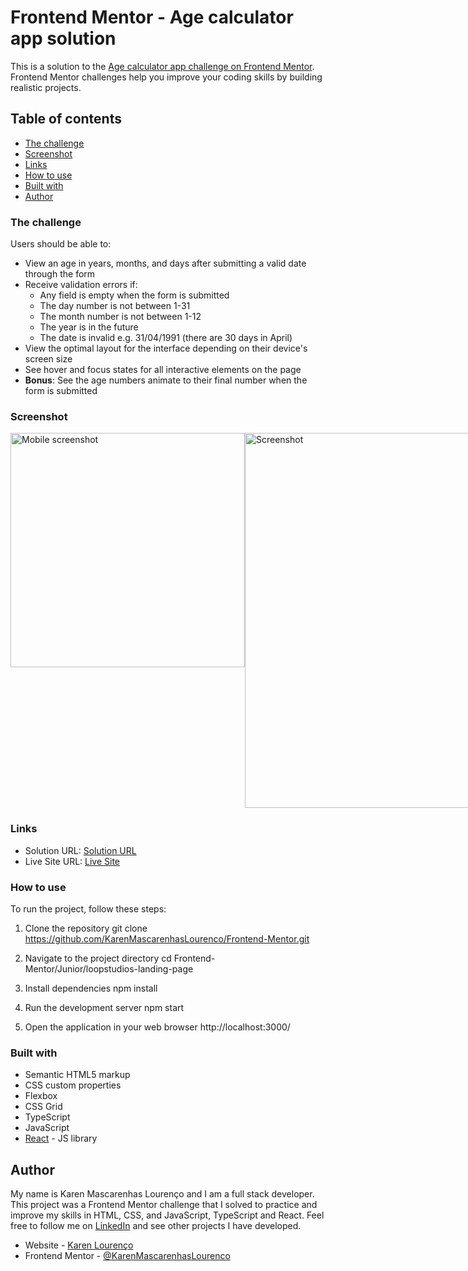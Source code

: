 # Frontend Mentor - Age calculator app solution

This is a solution to the [Age calculator app challenge on Frontend Mentor](https://www.frontendmentor.io/challenges/age-calculator-app-dF9DFFpj-Q). Frontend Mentor challenges help you improve your coding skills by building realistic projects. 

## Table of contents

  - [The challenge](#the-challenge)
  - [Screenshot](#screenshot)
  - [Links](#links)
  - [How to use](#how-to-use)
  - [Built with](#built-with)
  - [Author](#author)

### The challenge

Users should be able to:

- View an age in years, months, and days after submitting a valid date through the form
- Receive validation errors if:
  - Any field is empty when the form is submitted
  - The day number is not between 1-31
  - The month number is not between 1-12
  - The year is in the future
  - The date is invalid e.g. 31/04/1991 (there are 30 days in April)
- View the optimal layout for the interface depending on their device's screen size
- See hover and focus states for all interactive elements on the page
- **Bonus**: See the age numbers animate to their final number when the form is submitted

### Screenshot

<div style="display:flex; align-items: flex-start;">
  <img src="./screenshot-mobile.png" alt="Mobile screenshot" width="375px">
  <img src="./screenshot.png" alt="Screenshot" width="600px">
</div>

### Links

- Solution URL: [Solution URL](https://github.com/KarenMascarenhasLourenco/Frontend-Mentor/tree/main/Junior/loopstudios-landing-page)
- Live Site URL: [Live Site](https://loopstudios-karen-lourenco.netlify.app/)

### How to use

To run the project, follow these steps:

1. Clone the repository git clone https://github.com/KarenMascarenhasLourenco/Frontend-Mentor.git

2. Navigate to the project directory cd Frontend-Mentor/Junior/loopstudios-landing-page

3. Install dependencies npm install

4. Run the development server npm start

5. Open the application in your web browser http://localhost:3000/

### Built with

- Semantic HTML5 markup
- CSS custom properties
- Flexbox
- CSS Grid
- TypeScript
- JavaScript
- [React](https://reactjs.org/) - JS library

## Author

My name is Karen Mascarenhas Lourenço and I am a full stack developer. This project was a Frontend Mentor challenge that I solved to practice and improve my skills in HTML, CSS, and JavaScript, TypeScript and React. Feel free to follow me on [LinkedIn](https://www.linkedin.com/in/karenlourenco/) and see other projects I have developed.

- Website - [Karen Lourenço](https://karenmascarenhaslourenco.github.io/)
- Frontend Mentor - [@KarenMascarenhasLourenco](https://www.frontendmentor.io/profile/KarenMascarenhasLourenco)